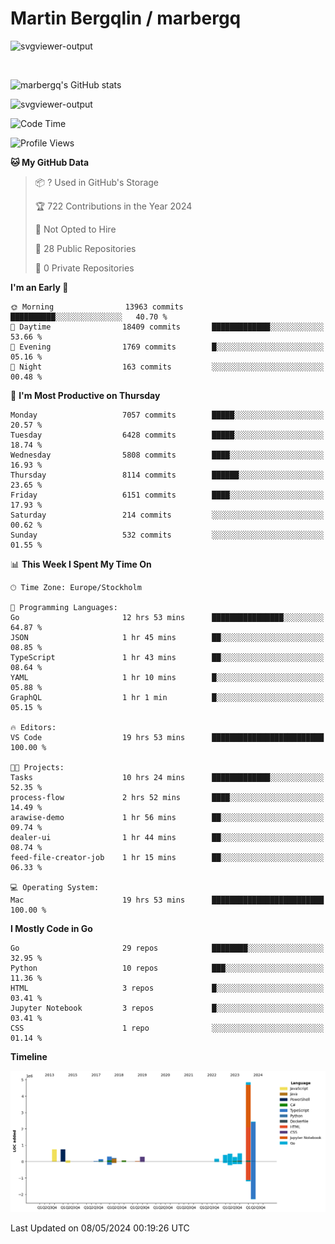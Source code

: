 # Martin Bergqlin / marbergq

![svgviewer-output](https://user-images.githubusercontent.com/2405410/206014777-22d41ecb-c24f-421d-b7d9-bba2cb5bb0de.svg)

<br>

<!--- [![Martin's Week](https://github-readme-stats.vercel.app/api/wakatime?username=marbergq&theme=dark)](https://github.com/anuraghazra/github-readme-stats) -->

![marbergq's GitHub stats](https://github-readme-stats.vercel.app/api?username=marbergq&count_private=true&show_icons=true)

![svgviewer-output](https://wakatime.com/badge/user/3f0a2069-6683-4e19-9a4a-7d21ea815067.svg)

<!--START_SECTION:waka-->
![Code Time](http://img.shields.io/badge/Code%20Time-4%2C027%20hrs%209%20mins-blue)

![Profile Views](http://img.shields.io/badge/Profile%20Views-0-blue)

**🐱 My GitHub Data** 

> 📦 ? Used in GitHub's Storage 
 > 
> 🏆 722 Contributions in the Year 2024
 > 
> 🚫 Not Opted to Hire
 > 
> 📜 28 Public Repositories 
 > 
> 🔑 0 Private Repositories 
 > 
**I'm an Early 🐤** 

```text
🌞 Morning                13963 commits       ██████████░░░░░░░░░░░░░░░   40.70 % 
🌆 Daytime                18409 commits       █████████████░░░░░░░░░░░░   53.66 % 
🌃 Evening                1769 commits        █░░░░░░░░░░░░░░░░░░░░░░░░   05.16 % 
🌙 Night                  163 commits         ░░░░░░░░░░░░░░░░░░░░░░░░░   00.48 % 
```
📅 **I'm Most Productive on Thursday** 

```text
Monday                   7057 commits        █████░░░░░░░░░░░░░░░░░░░░   20.57 % 
Tuesday                  6428 commits        █████░░░░░░░░░░░░░░░░░░░░   18.74 % 
Wednesday                5808 commits        ████░░░░░░░░░░░░░░░░░░░░░   16.93 % 
Thursday                 8114 commits        ██████░░░░░░░░░░░░░░░░░░░   23.65 % 
Friday                   6151 commits        ████░░░░░░░░░░░░░░░░░░░░░   17.93 % 
Saturday                 214 commits         ░░░░░░░░░░░░░░░░░░░░░░░░░   00.62 % 
Sunday                   532 commits         ░░░░░░░░░░░░░░░░░░░░░░░░░   01.55 % 
```


📊 **This Week I Spent My Time On** 

```text
🕑︎ Time Zone: Europe/Stockholm

💬 Programming Languages: 
Go                       12 hrs 53 mins      ████████████████░░░░░░░░░   64.87 % 
JSON                     1 hr 45 mins        ██░░░░░░░░░░░░░░░░░░░░░░░   08.85 % 
TypeScript               1 hr 43 mins        ██░░░░░░░░░░░░░░░░░░░░░░░   08.64 % 
YAML                     1 hr 10 mins        █░░░░░░░░░░░░░░░░░░░░░░░░   05.88 % 
GraphQL                  1 hr 1 min          █░░░░░░░░░░░░░░░░░░░░░░░░   05.15 % 

🔥 Editors: 
VS Code                  19 hrs 53 mins      █████████████████████████   100.00 % 

🐱‍💻 Projects: 
Tasks                    10 hrs 24 mins      █████████████░░░░░░░░░░░░   52.35 % 
process-flow             2 hrs 52 mins       ████░░░░░░░░░░░░░░░░░░░░░   14.49 % 
arawise-demo             1 hr 56 mins        ██░░░░░░░░░░░░░░░░░░░░░░░   09.74 % 
dealer-ui                1 hr 44 mins        ██░░░░░░░░░░░░░░░░░░░░░░░   08.74 % 
feed-file-creator-job    1 hr 15 mins        ██░░░░░░░░░░░░░░░░░░░░░░░   06.33 % 

💻 Operating System: 
Mac                      19 hrs 53 mins      █████████████████████████   100.00 % 
```

**I Mostly Code in Go** 

```text
Go                       29 repos            ████████░░░░░░░░░░░░░░░░░   32.95 % 
Python                   10 repos            ███░░░░░░░░░░░░░░░░░░░░░░   11.36 % 
HTML                     3 repos             █░░░░░░░░░░░░░░░░░░░░░░░░   03.41 % 
Jupyter Notebook         3 repos             █░░░░░░░░░░░░░░░░░░░░░░░░   03.41 % 
CSS                      1 repo              ░░░░░░░░░░░░░░░░░░░░░░░░░   01.14 % 
```



**Timeline**

![Lines of Code chart](https://raw.githubusercontent.com/marbergq/marbergq/main/assets/bar_graph.png)


 Last Updated on 08/05/2024 00:19:26 UTC
<!--END_SECTION:waka-->
